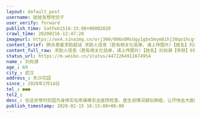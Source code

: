 ```yaml
---
layout: default_post
username: 娃娃张想吃饺子
user_verify: forward
publish_time: SatFeb1516:15:08+08002020
crawl_time: 20200216-12:47:20
imageurl: https://wx4.sinaimg.cn/orj360/006nOMsUgy1gbx5mym8ihj30qo1hcgtx.jpg,https://wx4.sinaimg.cn/orj360/006nOMsUgy1gbx5mzqnm4j30qo1hcwk4.jpg,https://wx2.sinaimg.cn/orj360/006nOMsUgy1gbx5my6djaj30qo1hcdky.jpg
content_brief: 肺炎患者求助超话 求助人信息（若有相关化验单，请上传图片）【姓名】刘尚湖【年龄】69【所在城市】武汉【所在小区、社区】东沙花园【患病时间】2020年2月14日【联系方式】‭●●●‬【其他紧急联系人】【病情描述】 在这非常时刻因为身体实在疼痛难忍去医院检查，医生说情况疑似肺 ...全文
content_full_raw: 求助人信息（若有相关化验单，请上传图片）【姓名】刘尚湖【年龄】69【所在城市】武汉【所在小区、社区】东沙花园【患病时间】2020年2月14日【联系方式】‭●●●‬【其他紧急联系人】【病情描述】在这非常时刻因为身体实在疼痛难忍去医院检查，医生说情况疑似肺癌，让尽快去大医院做进一步检查确认，问医生能否等疫情过去，医生说情况非常不好，不能等！但是现在求助无门，各大医院因为新冠肺炎拒收癌症患者！癌症患者难道就在家等死吗？望有关部门能够帮帮我！
status_url: https://m.weibo.cn/status/4472264911674954
name_: 刘尚湖
age_: 69
city_: 武汉
address_: 东沙花园
since_: 2020年2月14日
tel_: ‭●●●‬
tel2_: 
desc_: 在这非常时刻因为身体实在疼痛难忍去医院检查，医生说情况疑似肺癌，让尽快去大医院做进一步检查确认，问医生能否等疫情过去，医生说情况非常不好，不能等！但是现在求助无门，各大医院因为新冠肺炎拒收癌症患者！癌症患者难道就在家等死吗？望有关部门能够帮帮我！
publish_timestamp: 2020-02-15 16:15:08+08:00
---
```

